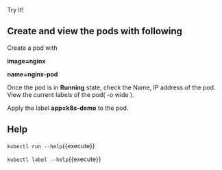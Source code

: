 Try It!

## Create and view the pods with following

Create a pod with 

   <b>image=nginx</b>


   <b>name=nginx-pod</b>


Once the pod is in <b>Running</b> state, check the Name, IP address of the pod.
View the current labels of the pod( -o wide ).


Apply the label <b>app=k8s-demo</b> to the pod.

## Help

`kubectl run --help`{{execute}}

`kubectl label --help`{{execute}}
